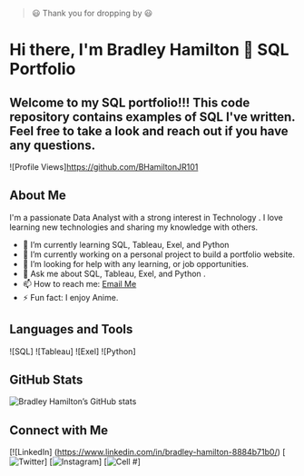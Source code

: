> :smiley: Thank you for dropping by :smiley:
>


#  Hi there, I'm Bradley Hamilton 👋 SQL Portfolio

## Welcome to my SQL portfolio!!! This code repository contains examples of SQL I've written. Feel free to take a look and reach out if you have any questions.

![Profile Views]https://github.com/BHamiltonJR101

## About Me

I'm a passionate Data Analyst with a strong interest in Technology . I love learning new technologies and sharing my knowledge with others. 

- 🌱 I’m currently learning SQL, Tableau, Exel, and Python
- 🔭 I’m currently working on a personal project to build a portfolio website.
- 🤔 I’m looking for help with any learning, or job opportunities.
- 💬 Ask me about SQL, Tableau, Exel, and Python .
- 📫 How to reach me: [Email Me](Bhamiltonjr57@gmail.com)
- ⚡ Fun fact: I enjoy Anime.

## Languages and Tools

![SQL]
![Tableau]
![Exel]
![Python]


## GitHub Stats

![Bradley Hamilton’s GitHub stats](https://github-readme-stats.vercel.app/api?username=BHamiltonJR101&show_icons=true&theme=dark)



## Connect with Me

[![LinkedIn] (https://www.linkedin.com/in/bradley-hamilton-8884b71b0/)
[![Twitter](https://x.com/Brad_Hamilton21)]
[![Instagram](https://www.instagram.com/greatvalue_kevin/)]
[![Cell #](513-913-8229)]

